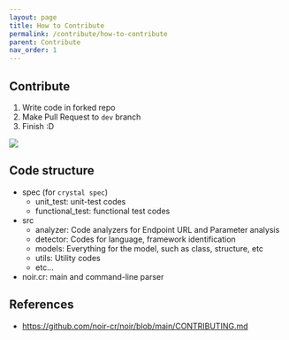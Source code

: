```yaml
---
layout: page
title: How to Contribute
permalink: /contribute/how-to-contribute
parent: Contribute
nav_order: 1
---
```


## Contribute
1. Write code in forked repo
2. Make Pull Request to `dev` branch
3. Finish :D

![](https://github.com/hahwul/noir/assets/13212227/23989dab-6b4d-4f18-904f-7f5cfd172b04)

## Code structure
- spec (for `crystal spec`)
  - unit_test: unit-test codes
  - functional_test: functional test codes
- src
  - analyzer: Code analyzers for Endpoint URL and Parameter analysis
  - detector: Codes for language, framework identification 
  - models: Everything for the model, such as class, structure, etc
  - utils: Utility codes
  - etc...
- noir.cr: main and command-line parser

## References
- https://github.com/noir-cr/noir/blob/main/CONTRIBUTING.md